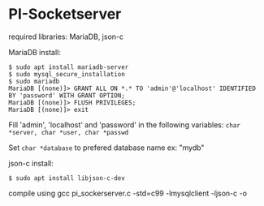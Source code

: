 # PI-Socketserver

required libraries:
MariaDB, json-c


MariaDB install:
```
$ sudo apt install mariadb-server
$ sudo mysql_secure_installation
$ sudo mariadb
MariaDB [(none)]> GRANT ALL ON *.* TO 'admin'@'localhost' IDENTIFIED BY 'password' WITH GRANT OPTION;
MariaDB [(none)]> FLUSH PRIVILEGES;
MariaDB [(none)]> exit
```
Fill 'admin', 'localhost' and 'password' in the following variables: ```char *server, char *user, char *passwd```

Set ```char *database``` to prefered database name ex: "mydb"


json-c install:
```
$ sudo apt install libjson-c-dev
```

compile using gcc pi_sockerserver.c -std=c99 -lmysqlclient -ljson-c -o <desired output file>
